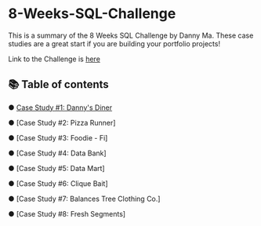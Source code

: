 # 8-Weeks-SQL-Challenge

This is a summary of the 8 Weeks SQL Challenge by Danny Ma. These case studies are a great start if you are building your portfolio projects! 

Link to the Challenge is [here](https://8weeksqlchallenge.com/)

## 📚 Table of contents 

● [Case Study #1: Danny's Diner](https://github.com/yasminsoltani/8-Weeks-SQL-Challenge/blob/main/Danny's%20Diner.md)

● [Case Study #2: Pizza Runner]

● [Case Study #3: Foodie - Fi]

● [Case Study #4: Data Bank]

● [Case Study #5: Data Mart]

● [Case Study #6: Clique Bait]

● [Case Study #7: Balances Tree Clothing Co.]

● [Case Study #8: Fresh Segments]
